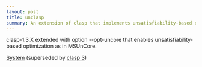 ```yaml
---
layout: post
title: unclasp
summary: An extension of clasp that implements unsatisfiability-based optimization.
---
```

clasp-1.3.X extended with option --opt-uncore that enables unsatisfiability-based optimization as in MSUnCore.

[System](https://sourceforge.net/p/potassco/code/HEAD/tree/branches/unclasp/)
(superseded by [clasp 3](/clasp/))
